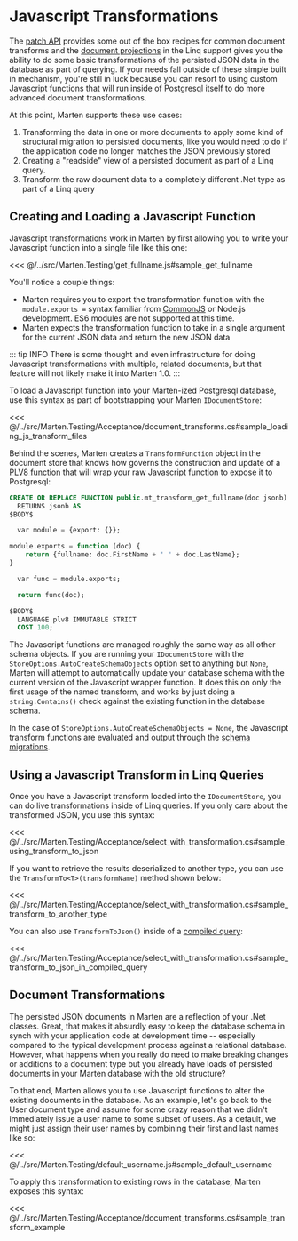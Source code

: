 # Javascript Transformations

The [patch API](/guide/documents/advanced/patch-api) provides some out of the box recipes for common document transforms and the [document projections](/guide/documents/querying/projections) in the Linq support gives you the ability to do some basic transformations of the persisted JSON data in the database as part of querying. If your needs fall outside of these simple built in mechanism, you're still in luck because you can resort to using custom Javascript functions that will run inside of Postgresql itself to do more advanced document transformations.

At this point, Marten supports these use cases:

1. Transforming the data in one or more documents to apply some kind of structural migration to persisted documents, like you would need to do if
   the application code no longer matches the JSON previously stored
1. Creating a "readside" view of a persisted document as part of a Linq query.
1. Transform the raw document data to a completely different .Net type as part of a Linq query

## Creating and Loading a Javascript Function

Javascript transformations work in Marten by first allowing you to write your Javascript function into a single file like this one:

<<< @/../src/Marten.Testing/get_fullname.js#sample_get_fullname

You'll notice a couple things:

* Marten requires you to export the transformation function with the `module.exports =` syntax familiar from [CommonJS](http://wiki.commonjs.org/wiki/CommonJS) or Node.js development.
  ES6 modules are not supported at this time.
* Marten expects the transformation function to take in a single argument for the current JSON data and return the new JSON data

::: tip INFO
There is some thought and even infrastructure for doing Javascript transformations with multiple, related documents, but that feature will not likely make it into Marten 1.0.
:::

To load a Javascript function into your Marten-ized Postgresql database, use this syntax as part of bootstrapping
your Marten `IDocumentStore`:

<<< @/../src/Marten.Testing/Acceptance/document_transforms.cs#sample_loading_js_transform_files

Behind the scenes, Marten creates a `TransformFunction` object in the document store that knows how governs the construction and update
of a [PLV8 function](http://pgxn.org/dist/plv8/doc/plv8.html) that will wrap your raw Javascript function to expose it to Postgresql:

```sql
CREATE OR REPLACE FUNCTION public.mt_transform_get_fullname(doc jsonb)
  RETURNS jsonb AS
$BODY$

  var module = {export: {}};

module.exports = function (doc) {
    return {fullname: doc.FirstName + ' ' + doc.LastName};
}

  var func = module.exports;

  return func(doc);

$BODY$
  LANGUAGE plv8 IMMUTABLE STRICT
  COST 100;
```

The Javascript functions are managed roughly the same way as all other schema objects. If you are running your `IDocumentStore` with
the `StoreOptions.AutoCreateSchemaObjects` option set to anything but `None`, Marten will attempt to automatically update
your database schema with the current version of the Javascript wrapper function. It does this on only the first usage of the
named transform, and works by just doing a `string.Contains()` check against the existing function in the database schema.

In the case of `StoreOptions.AutoCreateSchemaObjects = None`, the Javascript transform functions are evaluated and output through
the [schema migrations](/guide/schema/migrations).

## Using a Javascript Transform in Linq Queries

Once you have a Javascript transform loaded into the `IDocumentStore`, you can do live transformations inside
of Linq queries. If you only care about the transformed JSON, you use this syntax:

<<< @/../src/Marten.Testing/Acceptance/select_with_transformation.cs#sample_using_transform_to_json

If you want to retrieve the results deserialized to another type, you can use the `TransformTo<T>(transformName)`
method shown below:

<<< @/../src/Marten.Testing/Acceptance/select_with_transformation.cs#sample_transform_to_another_type

You can also use `TransformToJson()` inside of a [compiled query](/guide/documents/querying/compiled-queries):

<<< @/../src/Marten.Testing/Acceptance/select_with_transformation.cs#sample_transform_to_json_in_compiled_query

## Document Transformations

The persisted JSON documents in Marten are a reflection of your .Net classes. Great, that makes it absurdly easy to keep the database schema
in synch with your application code at development time -- especially compared to the typical development process against a relational database.
However, what happens when you really do need to make breaking changes or additions to a document type but you already have loads of
persisted documents in your Marten database with the old structure?

To that end, Marten allows you to use Javascript functions to alter the existing documents in the database. As an example,
let's go back to the User document type and assume for some crazy reason that we didn't immediately issue a user name to some subset of users.
As a default, we might just assign their user names by combining their first and last names like so:

<<< @/../src/Marten.Testing/default_username.js#sample_default_username

To apply this transformation to existing rows in the database, Marten exposes this syntax:

<<< @/../src/Marten.Testing/Acceptance/document_transforms.cs#sample_transform_example

